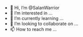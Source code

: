 - 👋 Hi, I’m @SalanWarrior
- 👀 I’m interested in ...
- 🌱 I’m currently learning ...
- 💞️ I’m looking to collaborate on ...
- 📫 How to reach me ...

<!---
-Este projecto se ejecuta con con springboot y JAVA 17
-Tomcat esta ejecutando pro el puerto :9898
-La pagina principal: http://localhost:9898/index
-Se utlizo la Base de datos que se encuentra en este este ejemplo: https://www.codejava.net/frameworks/spring-boot/spring-boot-crud-example-with-spring-mvc-spring-data-jpa-thymeleaf-hibernate-mysql
-Hay que configurar el usuario y al contraseña de la base de datos propia  
--->
